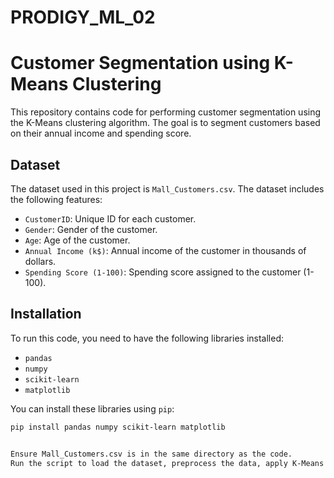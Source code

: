 # PRODIGY_ML_02

# Customer Segmentation using K-Means Clustering

This repository contains code for performing customer segmentation using the K-Means clustering algorithm. The goal is to segment customers based on their annual income and spending score.

## Dataset

The dataset used in this project is `Mall_Customers.csv`. The dataset includes the following features:

- `CustomerID`: Unique ID for each customer.
- `Gender`: Gender of the customer.
- `Age`: Age of the customer.
- `Annual Income (k$)`: Annual income of the customer in thousands of dollars.
- `Spending Score (1-100)`: Spending score assigned to the customer (1-100).

## Installation

To run this code, you need to have the following libraries installed:

- `pandas`
- `numpy`
- `scikit-learn`
- `matplotlib`

You can install these libraries using `pip`:

```bash
pip install pandas numpy scikit-learn matplotlib


Ensure Mall_Customers.csv is in the same directory as the code.
Run the script to load the dataset, preprocess the data, apply K-Means clustering, and visualize the results.

